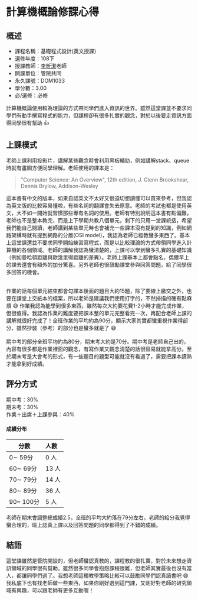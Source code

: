# 計算機概論修課心得

## 概述
- 課程名稱：基礎程式設計(英文授課)
- 選修年度：108下
- 授課教師：[李昕潔](https://mot.nctu.edu.tw/tw/2011-12-15-11-49-03/671-2018-02-02-02)老師
- 開課單位：管院共同  
- 永久課號：DOM1033
- 學分數：3.00
- 必/選修：必修

計算機概論使用較為理論的方式帶同學們進入資訊的世界。雖然這堂課並不要求同學們有動手撰寫程式的能力，但課程卻有很多扎實的觀念，對於以後要走資訊方面得同學很有幫助 👍
## 上課模式

老師上課利用投影片，講解某些觀念時會利用黑板輔助，例如講解stack、queue時就有畫圖方便同學理解。老師使用的課本是：
> "Computer Science: An Overview", 12th edition, J. Glenn Brookshear, Dennis Brylow, Addison-Wesley 

這本書有中文的版本，如果自認英文不太好又很迫切想讀懂可以買來參考，但我認為英文版的比較容易懂啦，有些名詞的翻譯會失去原意。老師的考試也都是使用英文，大不如一開始就習慣那些專有名詞的使用。老師有特別說明這本書有點偏難，老師也不是整本教完，而是上下學期共教八個單元，剩下的只用一堂課統括，希望我們能自己閱讀，老師講到某些單元時也會補充一些課本沒有提到的知識，例如網路架構時就有提到網路的分層(OSI model)，我認為老師已經教蠻多東西了。基本上這堂課還並不要求同學開始練習寫程式，而是以比較理論的方式帶領同學進入計算機的各個領域。老師的講解我認為蠻清楚的，上課可以學到蠻多扎實的基礎知識（例如曼哈頓距離與歐幾里得距離的差異）。老師上課基本上都會點名，偶爾早上的課去還會有額外的加分驚喜。另外老師也很鼓勵課堂參與回答問題，給了同學很多回答的機會。<br/><br/>

作業的話每個單元結束都會勾課本後面的題目大約15題，除了要線上繳交之外，也要在課堂上交紙本的檔案，所以老師是建議我們使用打字的，不然掃描的確有點麻煩 😅 作業我認為能學到很多東西，雖然每次大約要花費1-2小時才能完成作業，但很值得。我認為作業的難度要把課本整的單元完整看完一次，再配合老師上課的講解就很好完成了！全班作業的平均約為90分，顯示大家其實都蠻重視作業得部分，雖然抄襲（參考）的部分也是蠻多就是了 😅<br/><br/>
期中考的部分全班平均約為80分，期末考大約是70分。期中考是老師自己出的，內容有很多都是作業裡面的觀念，有寫作業又觀念清楚的話很容易就能拿高分。至於期末考是大會考的形式，有一些題目的題型可能就沒有看過了，需要把課本讀熟才能拿到好成績。


## 評分方式
期中考：30%<br/>
期末考：30%<br/>
作業＋出席＋上課參與：40%

#### 成績分布
   分數 | 人數
--------|:-----
0∼ 59分| 0 人
60∼ 69分| 13 人
70∼ 79分| 14 人
80∼ 89分| 36 人
90~ 100分| 5 人

老師在期末會調整總成績2.5，全班的平均大約落在79分左右。老師的給分我覺得蠻合理的，班上認真上課以及回答問題的同學都得到了不錯的成績。

## 結語
這堂課雖然是管院開設的，但老師蠻認真教的，課程教的很扎實，對於未來想走資訊領域的同學很有幫助。雖然很多同學會抱怨課程很難，但老師其實最後也沒有當人，都讓同學們過了。我想老師這種教學策略比較可以鼓勵同學們認真讀書吧 😄 我私底下也有找老師做一些東西，如果你剛好選到這門課，又剛好對老師的研究領域有興趣，可以跟老師有更多互動喔！

